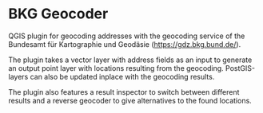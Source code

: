 # BKG Geocoder

QGIS plugin for geocoding addresses with the geocoding service of the Bundesamt für Kartographie und Geodäsie (https://gdz.bkg.bund.de/).

The plugin takes a vector layer with address fields as an input to generate an output point layer with locations resulting from the geocoding. PostGIS-layers can also be updated inplace with the geocoding results.

The plugin also features a result inspector to switch between different results and a reverse geocoder to give alternatives to the found locations.